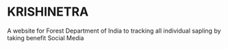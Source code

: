 # KRISHINETRA
 A website for Forest Department of India to tracking all individual sapling by taking benefit Social Media
